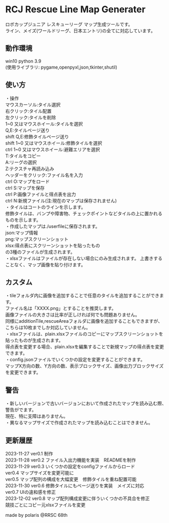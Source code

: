 # RCJ Rescue Line Map Generater
ロボカップジュニア レスキューリーグ マップ生成ツールです。  
ライン、メイズ(ワールドリーグ、日本エントリ)の全てに対応しています。  

## 動作環境
win10 python 3.9  
(使用ライブラリ: pygame,openpyxl,json,tkinter,shutil)  

## 使い方
・操作  
    マウスカーソル:タイル選択  
    右クリック:タイル配置  
    左クリック:タイルを削除  
    1~0 又はマウスホイール:タイルを選択  
    Q,E:タイルページ送り  
    shift Q,E:修飾タイルページ送り  
    shift 1~0 又はマウスホイール:修飾タイルを選択  
    ctrl 1~0 又はマウスホイール:避難エリアを選択  
    T:タイルをコピー  
    A:リーグの選択  
    Z:テクスチャ再読み込み  
    ヘッダーをクリック:ファイル名を入力  
    ctrl O:マップをロード  
    ctrl S:マップを保存  
    ctrl P:画像ファイルと得点表を出力  
    ctrl N:新規ファイル(注:現在のマップは保存されません)  
・タイルはコートのラインを示します。  
    修飾タイルは、バンプや障害物、チェックポイントなどタイルの上に置かれるものを示します。  
・作成したマップは./userfileに保存されます。  
    json:マップ情報  
    png:マップスクリーンショット  
    xlsx:得点表にスクリーンショットを貼ったもの  
    の3種のファイルが生成されます。  
・xlsxファイルはファイルが存在しない場合にのみ生成されます。 
    上書きすることなく、マップ画像を貼り付けます。  

## カスタム
・tileフォルダ内に画像を追加することで任意のタイルを追加することができます。  
    ファイル名は「XXXX.png」とすることを推奨します。  
    画像ファイルの大きさは比率が正しければ何でも問題ありません。  
    同様にadditionTile,rescueAreaフォルダに画像を追加することもできますが、こちらは10枚までしか対応していません。  
・xlsxファイルは、plain.xlsxファイルのコピーにマップスクリーンショットを貼ったものが生成されます。  
    得点表を変更する場合、plain.xlsxを編集することで新規マップの得点表を変更できます。  
・config.jsonファイルでいくつかの設定を変更することができます。  
    マップX方向の数、Y方向の数、表示ブロックサイズ、画像出力ブロックサイズを変更できます。  

## 警告
・新しいバージョンで古いバージョンにおいて作成されたマップを読み込む際、警告がでます。  
    現在、特に支障はありません。  
・異なるマップサイズで作成されたマップを読み込むことはできません。  

## 更新履歴
2023-11-27  ver0.1  制作  
2023-11-28  ver0.2  ファイル入出力機能を実装　READMEを制作  
2023-11-29  ver0.3  いくつかの設定をconfigファイルからロード  
            ver0.4  マップサイズを変更可能に  
            ver0.5  マップ配列の構成を大幅変更　修飾タイルを重ね配置可能  
2023-11-30  ver0.6  修飾タイルにもページ送りを実装　メイズに対応  
            ver0.7  UIの違和感を修正  
2023-12-02  ver0.8  マップ配列構成変更に伴ういくつかの不具合を修正  
                    競技ごとにコピー元xlsxファイルを変更  

made by polaris @RRSC 68th